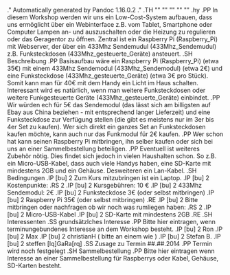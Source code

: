.\" Automatically generated by Pandoc 1.16.0.2
.\"
.TH "" "" "" "" ""
.hy
.PP
In diesem Workshop werden wir uns ein Low\-Cost\-System aufbauen, dass
uns ermöglicht über ein Webinterface z.B.
vom Tablet, Smartphone oder Computer Lampen an\- und auszuschalten oder
die Heizung zu regulieren oder das Geragentor zu öffnen.
Zentral ist ein Raspberry Pi (Raspberry_Pi) mit Webserver, der über ein
433Mhz Sendemudul (433Mhz_Sendemudul) z.B.
Funksteckdosen (433Mhz_gesteuerte_Geräte) ansteuert.
.SH Beschreibung
.PP
Basisaufbau wäre ein Raspberry Pi (Raspberry_Pi) (etwa 35€) mit einem
433Mhz Sendemodul (433Mhz_Sendemodul) (etwa 2€) und eine
Funksteckdose (433Mhz_gesteuerte_Geräte) (etwa 3€ pro Stück).
Somit kann man für 40€ mit dem Handy ein Licht im Haus schalten.
Interessant wird es natürlich, wenn man weitere Funksteckdosen oder
weitere Funkgesteuerte Geräte (433Mhz_gesteuerte_Geräte) einbindet.
.PP
Wir würden ech für 5€ das Sendemodul (das lässt sich am billigsten auf
Ebay aus China beziehen \- mit entsprechend langer Lieferzeit) und eine
Funksteckdose zur Verfügung stellen (die gibt es meistens nur im 3er bis
4er Set zu kaufen).
Wer sich direkt ein ganzes Set an Funksteckdosen kaufen möchte, kann
auch nur das Funkmodul für 2€ kaufen.
.PP
Wer schon hat kann seinen Raspberry Pi mitbringen, ihn selber kaufen
oder sich bei uns an einer Sammelbestellung beteiligen.
.PP
Eventuell ist weiteres Zubehör nötig.
Dies findet sich jedoch in vielen Haushalten schon.
So z.B.
ein Micro\-USB\-Kabel, dass auch viele Handys haben, eine SD\-Karte mit
mindestens 2GB und ein Gehäuse.
Desweiteren ein Lan\-Kabel.
.SH Bedingungen
.IP \[bu] 2
Zum Kurs mitzubringen ist ein Laptop.
.IP \[bu] 2
Kostenpunkte:
.RS 2
.IP \[bu] 2
Kursgebühren: 10 €
.IP \[bu] 2
433Mhz Sendemodul: 2€
.IP \[bu] 2
Funksteckdose 3€ (oder selbst mitbringen)
.IP \[bu] 2
Raspberry Pi 35€ (oder selbst mitbringen)
.RE
.IP \[bu] 2
Bitte mitbringen oder nachfragen ob wir noch was rumliegen haben:
.RS 2
.IP \[bu] 2
Micro\-USB\-Kabel
.IP \[bu] 2
SD\-Karte mit mindestens 2GB
.RE
.SH Interessenten
.SS grundsätzlches Interesse
.PP
Bitte hier eintragen, wenn terminungebundenes Interesse an dem Workshop
besteht.
.IP \[bu] 2
Ron
.IP \[bu] 2
Max
.IP \[bu] 2
christianH ( bitte an einem wie )
.IP \[bu] 2
Stefan B.
.IP \[bu] 2
steffen \[lq]GaRa\[rq]
.SS Zusage zu Termin ##.##.2014
.PP
Termin wird noch festgelegt
.SH Sammelbestellung
.PP
Bitte hier eintragen wenn Interesse an einer Sammelbestellung für
Raspberrys oder Kabel, Gehäuse, SD\-Karten besteht.
